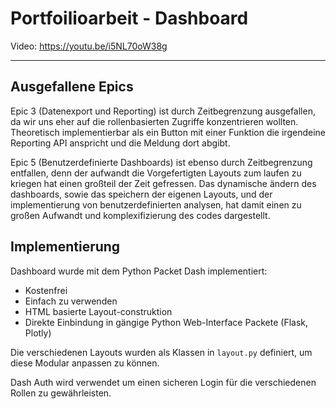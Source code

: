 # Portfoilioarbeit - Dashboard

Video: https://youtu.be/i5NL70oW38g


---

## Ausgefallene Epics
Epic 3 (Datenexport und Reporting) ist durch Zeitbegrenzung ausgefallen, da wir uns eher auf die rollenbasierten Zugriffe konzentrieren wollten. Theoretisch implementierbar als ein Button mit einer Funktion die irgendeine Reporting API anspricht und die Meldung dort abgibt.

Epic 5 (Benutzerdefinierte Dashboards) ist ebenso durch Zeitbegrenzung entfallen, denn der aufwandt die Vorgefertigten Layouts zum laufen zu kriegen hat einen großteil der Zeit gefressen. Das dynamische ändern des dashboards, sowie das speichern der eigenen Layouts, und der implementierung von benutzerdefinierten analysen, hat damit einen zu großen Aufwandt und komplexifizierung des codes dargestellt.

## Implementierung

Dashboard wurde mit dem Python Packet Dash implementiert:
- Kostenfrei
- Einfach zu verwenden
- HTML basierte Layout-construktion
- Direkte Einbindung in gängige Python Web-Interface Packete (Flask, Plotly)

Die verschiedenen Layouts wurden als Klassen in `layout.py` definiert, um diese Modular anpassen zu können.

Dash Auth wird verwendet um einen sicheren Login für die verschiedenen Rollen zu gewährleisten.

